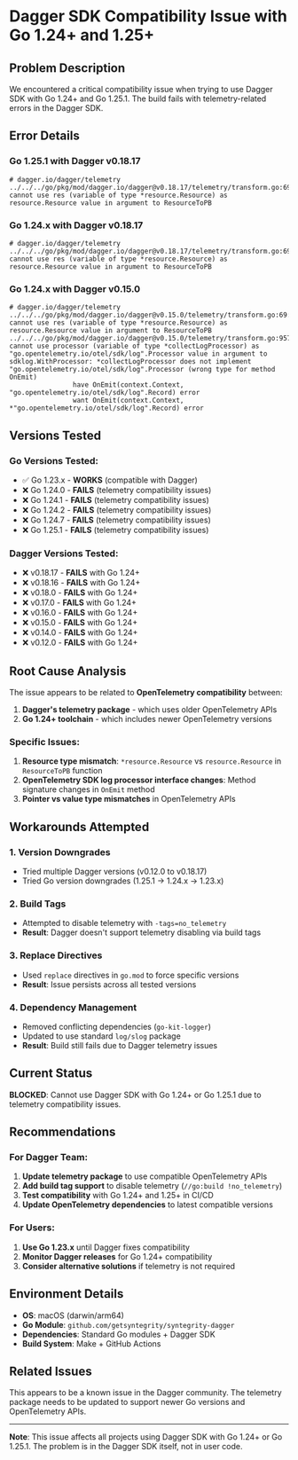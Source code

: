 # Dagger SDK Compatibility Issue with Go 1.24+ and 1.25+

## Problem Description

We encountered a critical compatibility issue when trying to use Dagger SDK with Go 1.24+ and Go 1.25.1. The build fails with telemetry-related errors in the Dagger SDK.

## Error Details

### Go 1.25.1 with Dagger v0.18.17
```
# dagger.io/dagger/telemetry
../../../go/pkg/mod/dagger.io/dagger@v0.18.17/telemetry/transform.go:69:29: cannot use res (variable of type *resource.Resource) as resource.Resource value in argument to ResourceToPB
```

### Go 1.24.x with Dagger v0.18.17
```
# dagger.io/dagger/telemetry
../../../go/pkg/mod/dagger.io/dagger@v0.18.17/telemetry/transform.go:69:29: cannot use res (variable of type *resource.Resource) as resource.Resource value in argument to ResourceToPB
```

### Go 1.24.x with Dagger v0.15.0
```
# dagger.io/dagger/telemetry
../../../go/pkg/mod/dagger.io/dagger@v0.15.0/telemetry/transform.go:69:29: cannot use res (variable of type *resource.Resource) as resource.Resource value in argument to ResourceToPB
../../../go/pkg/mod/dagger.io/dagger@v0.15.0/telemetry/transform.go:957:25: cannot use processor (variable of type *collectLogProcessor) as "go.opentelemetry.io/otel/sdk/log".Processor value in argument to sdklog.WithProcessor: *collectLogProcessor does not implement "go.opentelemetry.io/otel/sdk/log".Processor (wrong type for method OnEmit)
                have OnEmit(context.Context, "go.opentelemetry.io/otel/sdk/log".Record) error
                want OnEmit(context.Context, *"go.opentelemetry.io/otel/sdk/log".Record) error
```

## Versions Tested

### Go Versions Tested:
- ✅ Go 1.23.x - **WORKS** (compatible with Dagger)
- ❌ Go 1.24.0 - **FAILS** (telemetry compatibility issues)
- ❌ Go 1.24.1 - **FAILS** (telemetry compatibility issues)
- ❌ Go 1.24.2 - **FAILS** (telemetry compatibility issues)
- ❌ Go 1.24.7 - **FAILS** (telemetry compatibility issues)
- ❌ Go 1.25.1 - **FAILS** (telemetry compatibility issues)

### Dagger Versions Tested:
- ❌ v0.18.17 - **FAILS** with Go 1.24+
- ❌ v0.18.16 - **FAILS** with Go 1.24+
- ❌ v0.18.0 - **FAILS** with Go 1.24+
- ❌ v0.17.0 - **FAILS** with Go 1.24+
- ❌ v0.16.0 - **FAILS** with Go 1.24+
- ❌ v0.15.0 - **FAILS** with Go 1.24+
- ❌ v0.14.0 - **FAILS** with Go 1.24+
- ❌ v0.12.0 - **FAILS** with Go 1.24+

## Root Cause Analysis

The issue appears to be related to **OpenTelemetry compatibility** between:
1. **Dagger's telemetry package** - which uses older OpenTelemetry APIs
2. **Go 1.24+ toolchain** - which includes newer OpenTelemetry versions

### Specific Issues:
1. **Resource type mismatch**: `*resource.Resource` vs `resource.Resource` in `ResourceToPB` function
2. **OpenTelemetry SDK log processor interface changes**: Method signature changes in `OnEmit` method
3. **Pointer vs value type mismatches** in OpenTelemetry APIs

## Workarounds Attempted

### 1. Version Downgrades
- Tried multiple Dagger versions (v0.12.0 to v0.18.17)
- Tried Go version downgrades (1.25.1 → 1.24.x → 1.23.x)

### 2. Build Tags
- Attempted to disable telemetry with `-tags=no_telemetry`
- **Result**: Dagger doesn't support telemetry disabling via build tags

### 3. Replace Directives
- Used `replace` directives in `go.mod` to force specific versions
- **Result**: Issue persists across all tested versions

### 4. Dependency Management
- Removed conflicting dependencies (`go-kit-logger`)
- Updated to use standard `log/slog` package
- **Result**: Build still fails due to Dagger telemetry issues

## Current Status

**BLOCKED**: Cannot use Dagger SDK with Go 1.24+ or Go 1.25.1 due to telemetry compatibility issues.

## Recommendations

### For Dagger Team:
1. **Update telemetry package** to use compatible OpenTelemetry APIs
2. **Add build tag support** to disable telemetry (`//go:build !no_telemetry`)
3. **Test compatibility** with Go 1.24+ and 1.25+ in CI/CD
4. **Update OpenTelemetry dependencies** to latest compatible versions

### For Users:
1. **Use Go 1.23.x** until Dagger fixes compatibility
2. **Monitor Dagger releases** for Go 1.24+ compatibility
3. **Consider alternative solutions** if telemetry is not required

## Environment Details

- **OS**: macOS (darwin/arm64)
- **Go Module**: `github.com/getsyntegrity/syntegrity-dagger`
- **Dependencies**: Standard Go modules + Dagger SDK
- **Build System**: Make + GitHub Actions

## Related Issues

This appears to be a known issue in the Dagger community. The telemetry package needs to be updated to support newer Go versions and OpenTelemetry APIs.

---

**Note**: This issue affects all projects using Dagger SDK with Go 1.24+ or Go 1.25.1. The problem is in the Dagger SDK itself, not in user code.
